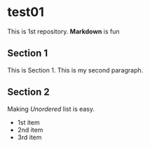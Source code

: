 # test01
 This is 1st repository.
 **Markdown** is fun

 ## Section 1
 This is Section 1.
 This is my second paragraph.

## Section 2
Making *Unordered* list is easy.

- 1st item
- 2nd item
- 3rd item